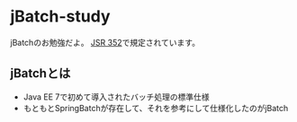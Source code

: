# jBatch-study
jBatchのお勉強だよ。
[JSR 352](https://jcp.org/en/jsr/detail?id=352)で規定されています。

## jBatchとは
- Java EE 7で初めて導入されたバッチ処理の標準仕様
- もともとSpringBatchが存在して、それを参考にして仕様化したのがjBatch
